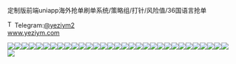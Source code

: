 定制版前端uniapp海外抢单刷单系统/策略组/打针/风险值/36国语言抢单<p dir="auto"><a target="_blank" rel="noopener noreferrer nofollow" href="https://camo.githubusercontent.com/d614d90677fbc2e34c7c62ebc68c82379d87a57c4beaf05af65fec7ba6b72e36/68747470733a2f2f63646e2d69636f6e732d706e672e666c617469636f6e2e636f6d2f3531322f323131312f323131313634362e706e67"><img src="https://camo.githubusercontent.com/d614d90677fbc2e34c7c62ebc68c82379d87a57c4beaf05af65fec7ba6b72e36/68747470733a2f2f63646e2d69636f6e732d706e672e666c617469636f6e2e636f6d2f3531322f323131312f323131313634362e706e67" alt="Telegram Icon" style="width: 16px; max-width: 100%;" data-canonical-src="https://cdn-icons-png.flaticon.com/512/2111/2111646.png"></a>Telegram:<a href="https://t.me/yeziym2" rel="nofollow">@yeziym2</a><br><a href="https://www.yeziym.com/">www.yeziym.com</a></p><img src="https://github.com/yeziym/vse0Dtqmco/blob/main/4cEpj.png"><img src="https://github.com/yeziym/vse0Dtqmco/blob/main/Yax2g.png"><img src="https://github.com/yeziym/vse0Dtqmco/blob/main/pGIUp.png"><img src="https://github.com/yeziym/vse0Dtqmco/blob/main/SIusv.png"><img src="https://github.com/yeziym/vse0Dtqmco/blob/main/FcqhP.png"><img src="https://github.com/yeziym/vse0Dtqmco/blob/main/xSAoy.png"><img src="https://github.com/yeziym/vse0Dtqmco/blob/main/CRxDt.png"><img src="https://github.com/yeziym/vse0Dtqmco/blob/main/qatS3.png"><img src="https://github.com/yeziym/vse0Dtqmco/blob/main/fTNrM.png"><img src="https://github.com/yeziym/vse0Dtqmco/blob/main/9NVne.png"><img src="https://github.com/yeziym/vse0Dtqmco/blob/main/ocU9v.png"><img src="https://github.com/yeziym/vse0Dtqmco/blob/main/jWWI7.png"><img src="https://github.com/yeziym/vse0Dtqmco/blob/main/t8JIO.png"><img src="https://github.com/yeziym/vse0Dtqmco/blob/main/dHFRb.png"><img src="https://github.com/yeziym/vse0Dtqmco/blob/main/bKs3L.png"><img src="https://github.com/yeziym/vse0Dtqmco/blob/main/7a8NK.png"><img src="https://github.com/yeziym/vse0Dtqmco/blob/main/0P66w.png"><img src="https://github.com/yeziym/vse0Dtqmco/blob/main/q4Kry.png"><img src="https://github.com/yeziym/vse0Dtqmco/blob/main/ulnfe.png"><img src="https://github.com/yeziym/vse0Dtqmco/blob/main/DQr8Z.png"><img src="https://github.com/yeziym/vse0Dtqmco/blob/main/c3POY.png"><img src="https://github.com/yeziym/vse0Dtqmco/blob/main/8JhSr.png"><img src="https://github.com/yeziym/vse0Dtqmco/blob/main/eNUr9.png"><img src="https://github.com/yeziym/vse0Dtqmco/blob/main/pwpbN.png"><img src="https://github.com/yeziym/vse0Dtqmco/blob/main/hAL3Q.png"><img src="https://github.com/yeziym/vse0Dtqmco/blob/main/BfqkF.png"><img src="https://github.com/yeziym/vse0Dtqmco/blob/main/qmXW0.png"><img src="https://github.com/yeziym/vse0Dtqmco/blob/main/vvjx6.png"><img src="https://github.com/yeziym/vse0Dtqmco/blob/main/uS8oN.png"><img src="https://github.com/yeziym/vse0Dtqmco/blob/main/AGYoa.png"><img src="https://github.com/yeziym/vse0Dtqmco/blob/main/jcSUX.png"><img src="https://github.com/yeziym/vse0Dtqmco/blob/main/u1Mmb.png">